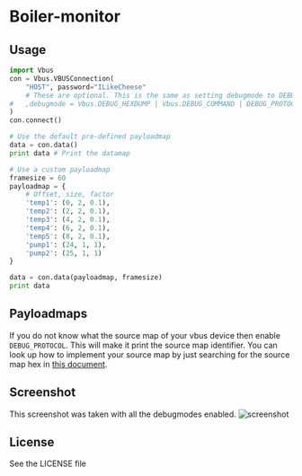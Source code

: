 Boiler-monitor
==============

## Usage
```python
import Vbus
con = Vbus.VBUSConnection(
    "HOST", password="ILikeCheese"
    # These are optional. This is the same as setting debugmode to DEBUG_ALL
#   ,debugmode = Vbus.DEBUG_HEXDUMP | Vbus.DEBUG_COMMAND | DEBUG_PROTOCOL
)
con.connect()

# Use the default pre-defined payloadmap
data = con.data()
print data # Print the datamap

# Use a custom payloadmap
framesize = 60
payloadmap = {
    # Offset, size, factor
    'temp1': (0, 2, 0.1),
    'temp2': (2, 2, 0.1),
    'temp3': (4, 2, 0.1),
    'temp4': (6, 2, 0.1),
    'temp5': (8, 2, 0.1),
    'pump1': (24, 1, 1),
    'pump2': (25, 1, 1)
}

data = con.data(payloadmap, framesize)
print data
```
## Payloadmaps
If you do not know what the source map of your vbus device then enable `DEBUG_PROTOCOL`. This will make it print the source map identifier. You can look up how to implement your source map by just searching for the source map hex in [this document](http://tubifex.nl/wordpress/wp-content/uploads/2013/05/VBus-Protokollspezification_en_270111.pdf).

## Screenshot
This screenshot was taken with all the debugmodes enabled.
![screenshot](http://i.imgur.com/uEmmzrF.png)

## License
See the LICENSE file
